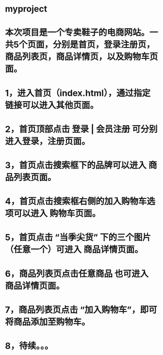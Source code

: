 # myproject
# 本次项目是一个专卖鞋子的电商网站。一共5个页面，分别是首页，登录注册页，商品列表页，商品详情页，以及购物车页面。
# 1，进入首页（index.html），通过指定链接可以进入其他页面。
# 2，首页顶部点击 登录 | 会员注册 可分别进入登录，注册页面。
# 3，首页点击搜索框下的品牌可以进入 商品列表页面。
# 4，首页点击搜索框右侧的加入购物车选项可以进入 购物车页面。
# 5，首页点击 “当季尖货” 下的三个图片（任意一个）可进入  商品详情页面。
# 6，商品列表页点击任意商品 也可进入 商品详情页面。
# 7，商品列表页点击 “加入购物车”，即可将商品添加至购物车。
# 8，待续。。。
